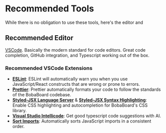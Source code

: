 # Recommended Tools

While there is no obligation to use these tools, here's the editor and

## Recommended Editor

[VSCode](https://code.visualstudio.com/). Basically the modern standard for code editors. Great code completion, GitHub integration, and Typescript working out of the box.

### Recommended VSCode Extensions

- [**ESLint**](https://marketplace.visualstudio.com/items?itemName=dbaeumer.vscode-eslint): ESLint will automatically warn you when you use JavaScript/React constructs that are wrong or prone to errors.
- [**Prettier**](https://marketplace.visualstudio.com/items?itemName=esbenp.prettier-vscode): Prettier automatically formats your code to follow the standards of the BobaBoard codebase.
- [**Styled-JSX Language Server**](https://marketplace.visualstudio.com/items?itemName=Divlo.vscode-styled-jsx-languageserver) & [**Styled-JSX Syntax Highlighting**](https://marketplace.visualstudio.com/items?itemName=Divlo.vscode-styled-jsx-syntax): Enable CSS highlighting and autocompletion for BobaBoard's CSS library.
- [**Visual Studio Intellicode**](https://marketplace.visualstudio.com/items?itemName=VisualStudioExptTeam.vscodeintellicode): Get good typescript code suggestions with AI.
- [**Sort Imports**](https://marketplace.visualstudio.com/items?itemName=amatiasq.sort-imports): Automatically sorts JavaScript imports in a consistent order.
